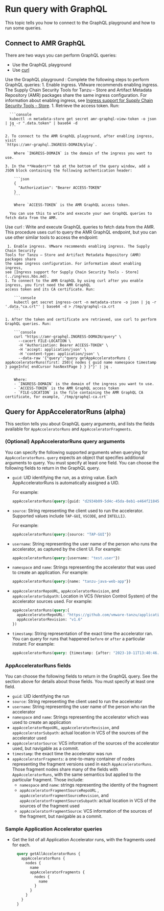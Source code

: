 # Run query with GraphQL

This topic tells you how to connect to the GraphQL playground and how to run some queries.

## <a id='connecting-to-graphql'></a> Connect to AMR GraphQL

There are two ways you can perform GraphQL queries:

- Use the GraphQL playground
- Use [curl](https://curl.se/)

Use the GraphQL playground
: Complete the following steps to perform GraphQL queries:
    1. Enable ingress. VMware recommends enabling ingress. The Supply Chain Security
       Tools for Tanzu – Store and Artifact Metadata Repository (AMR) packages share
       the same ingress configuration. For information about enabling ingress,
       see [Ingress support for Supply Chain Security Tools - Store](../ingress.hbs.md).
    1. Retrieve the access token. Run:

      ```console
      kubectl -n metadata-store get secret amr-graphql-view-token -o json | jq -r ".data.token" | base64 -d
      ```

    2. To connect to the AMR GraphQL playground, after enabling ingress, visit
    `https://amr-graphql.INGRESS-DOMAIN/play`.

        Where `INGRESS-DOMAIN` is the domain of the ingress you want to use.

    3. In the **Headers** tab at the bottom of the query window, add a JSON block containing the following authentication header:

        ```json
        {
          "Authorization": "Bearer ACCESS-TOKEN"
        }
        ```

        Where `ACCESS-TOKEN` is the AMR GraphQL access token.

      You can use this to write and execute your own GraphQL queries to fetch data from the AMR.

Use curl
: Write and execute GraphQL queries to fetch data from the AMR. This procedure uses
curl to query the AMR GraphQL endpoint, but you can use other similar tools to access the endpoint:

     1. Enable ingress. VMware recommends enabling ingress. The Supply Chain Security
    Tools for Tanzu – Store and Artifact Metadata Repository (AMR) packages share
    the same ingress configuration. For information about enabling ingress,
    see [Ingress support for Supply Chain Security Tools - Store](../ingress.hbs.md).
    1. To connect to the AMR GraphQL by using curl after you enable ingress, you first need the AMR GraphQL
    access token and its CA certificate. Run:

        ```console
        kubectl get secret ingress-cert -n metadata-store -o json | jq -r '.data."ca.crt"' | base64 -d > /tmp/graphql-ca.crt
        ```

    1. After the token and certificate are retrieved, use curl to perform GraphQL queries. Run:

        ```console
        curl "https://amr-graphql.INGRESS-DOMAIN/query" \
          --cacert FILE-LOCATION \
          -H "Authorization: Bearer ACCESS-TOKEN" \
          -H 'accept: application/json' \
          -H 'content-type: application/json' \
          --data-raw '{"query":"query getAppAcceleratorRuns { appAcceleratorRuns(first: 250){ nodes { guid name namespace timestamp } pageInfo{ endCursor hasNextPage } } }"}' | jq .
        ```

        Where:
        - `INGRESS-DOMAIN` is the domain of the ingress you want to use.
        - `ACCESS-TOKEN` is the AMR GraphQL access token
        - `FILE-LOCATION` is the file containing the AMR GraphQL CA certificate, for example, `/tmp/graphql-ca.crt`

## <a id='query-app-accel-runs'></a> Query for AppAcceleratorRuns (alpha)

This section tells you about GraphQL query arguments, and lists the fields available for
`AppAcceleratorRuns` and `AppAcceleratorFragments`.

### <a id='app-accel-query-args'></a> (Optional) AppAcceleratorRuns query arguments

You can specify the following supported arguments when querying for `AppAcceleratorRuns`. `query`
expects an object that specifies additional arguments to query. You must specify at least one field.
You can choose the following fields to return in the GraphQL query.

- `guid`: UID identifying the run, as a string value. Each AppAcceleratorRuns is automatically assigned a UID.

  For example:

  ```graphql
  appAcceleratorRuns(query:{guid: "d2934b09-5d4c-45da-8eb1-e464f218454e"})
  ```

- `source`: String representing the client used to run the accelerator. Supported values include `TAP-GUI`, `VSCODE`, and `INTELLIJ`.

  For example:

  ```graphql
  appAcceleratorRuns(query:{source: "TAP-GUI"})
  ```

- `username`: String representing the user name of the person who runs
the accelerator, as captured by the client UI.
  For example:

  ```graphql
  appAcceleratorRuns(query:{username: "test.user"})
  ```

- `namespace` and `name`: Strings representing the accelerator that
was used to create an application.
  For example:

  ```graphql
  appAcceleratorRuns(query:{name: "tanzu-java-web-app"})
  ```

- `appAcceleratorRepoURL`, `appAcceleratorRevision`, and `appAcceleratorSubpath`: Location in VCS (Version Control System) of the accelerator sources used.
  For example:

  ```graphql
  appAcceleratorRuns(query:{
    appAcceleratorRepoURL: "https://github.com/vmware-tanzu/application-accelerator-samples.git",
    appAcceleratorRevision: "v1.6"
  })
  ```

- `timestamp`: String representation of the exact time the accelerator ran. You can query for runs that happened `before` or `after` a particular instant:
  For example:

  ```graphql
  appAcceleratorRuns(query: {timestamp: {after: "2023-10-11T13:40:46.952Z"}})
  ```

### <a id='app-accel-runs-fields'></a> AppAcceleratorRuns fields

You can choose the following fields to return in the GraphQL query.
See the section above for details about those fields.
You must specify at least one field.

- `guid`: UID identifying the run
- `source`: String representing the client used to run the accelerator
- `username`: String representing the user name of the person who ran
  the accelerator
- `namespace` and `name`: Strings representing the accelerator which
  was used to create an application
- `appAcceleratorRepoURL`, `appAcceleratorRevision`, and `appAcceleratorSubpath`: actual location in VCS of the sources of the
  accelerator used
- `appAcceleratorSource`: VCS information of the sources of the accelerator used, but navigable as a
  commit.
- `timestamp`: the exact time the accelerator was run
- `appAcceleratorFragments`: a one-to-many container of nodes representing the fragment versions used in each `AppAcceleratorRuns`. Those fragment nodes share many of the fields with `AppAcceleratorRuns`, with the same semantics but applied to the particular fragment. Those include:
  - `namespace` and `name`: strings representing the identity of the fragment
  - `appAcceleratorFragmentSourceRepoURL` , `appAcceleratorFragmentSourceRevision`, and  `appAcceleratorFragmentSourceSubpath`: actual location in VCS of the sources of the fragment used
  - `appAcceleratorFragmentSource`: VCS information of the sources of the fragment, but navigable as a commit.

### <a id='sample-app-accel-query'></a> Sample Application Accelerator queries

- Get the list of all Application Accelerator runs, with the fragments used for each.

  ```graphql
    query getAllAcceleratorRuns {
      appAcceleratorRuns {
        nodes {
          name
          appAcceleratorFragments {
            nodes {
              name
            }
          }
        }
      }
    }
  ```

